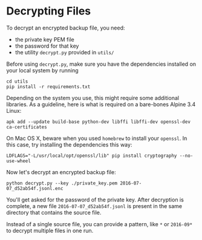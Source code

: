 # Decrypting Files

To decrypt an encrypted backup file, you need:

- the private key PEM file
- the password for that key
- the utility `decrypt.py` provided in `utils/`

Before using `decrypt.py`, make sure you have the dependencies installed on your local system by running

```nohighlight
cd utils
pip install -r requirements.txt
```

Depending on the system you use, this might require some additional libraries. As a guideline, here is what is required on a bare-bones Alpine 3.4 Linux:

```nohighlight
apk add --update build-base python-dev libffi libffi-dev openssl-dev ca-certificates
```

On Mac OS X, beware when you used `homebrew` to install your `openssl`. In this case, try installing the dependencies this way:

```nohighlight
LDFLAGS="-L/usr/local/opt/openssl/lib" pip install cryptography --no-use-wheel
```

Now let's decrypt an encrypted backup file:


```nohighlight
python decrypt.py --key ./private_key.pem 2016-07-07_d52ab54f.jsonl.enc
```

You'll get asked for the password of the private key. After decryption is complete, a new file `2016-07-07_d52ab54f.jsonl` is present in the same directory that contains the source file.

Instead of a single source file, you can provide a pattern, like `*` or `2016-09*` to decrypt multiple files in one run.
